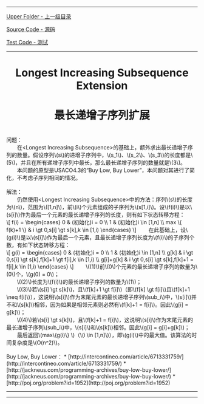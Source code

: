 <script type="text/javascript" async src="//cdn.bootcss.com/mathjax/2.7.0/MathJax.js?config=TeX-AMS-MML_HTMLorMML"></script>
<script type="text/javascript" async src="https://cdnjs.cloudflare.com/ajax/libs/mathjax/2.7.1/MathJax.js?config=TeX-MML-AM_CHTML"></script>


--------
[Upper Folder - 上一级目录](../../)

[Source Code - 源码](https://github.com/zhaochenyou/Way-to-Algorithm/blob/master/src/DynamicProgramming/LinearDP/LongestIncreasingSubsequenceExtension.hpp)

[Test Code - 测试](https://github.com/zhaochenyou/Way-to-Algorithm/blob/master/src/DynamicProgramming/LinearDP/LongestIncreasingSubsequenceExtension.cpp)


--------

<div>
<h1 align="center">Longest Increasing Subsequence Extension</h1>
<h1 align="center">最长递增子序列扩展</h1>
<br>
问题： <br>
&emsp;&emsp;在&lt;Longest Increasing Subsequence&gt;的基础上，额外求出最长递增子序列的数量。假设序列\(s\)的递增子序列中，\(s_1\)、\(s_2\)、\(s_3\)的长度都是\(5\)，并且在所有递增子序列中最长，那么最长递增子序列的数量就是\(3\)。 <br>
&emsp;&emsp;本问题的原型是USACO4.3的“Buy Low, Buy Lower”，本问题对其进行了简化，不考虑子序列相同的情况。 <br>
<br>
解法： <br>
&emsp;&emsp;仍然使用&lt;Longest Increasing Subsequence&gt;中的方法：序列\(s\)的长度为\(n\)，范围为\([1,n]\)，前\(i\)个元素组成的子序列为\(s[1,i]\)。设\(f(i)\)是以\(s[i]\)作为最后一个元素的最长递增子序列的长度，则有如下状态转移方程： <br>
\[
f(i) =
\begin{cases}
0 & (初始化)i = 0 \\
1 & (初始化)i \in [1,n] \\
max \{ f(k)+1 \} & i \gt 0,s[i] \gt s[k],k \in [1,i)
\end{cases}
\]
&emsp;&emsp;在此基础上，设\(g(i)\)是以\(s[i]\)作为最后一个元素，且最长递增子序列长度为\(f(i)\)的子序列个数，有如下状态转移方程： <br>
\[
g(i) = 
\begin{cases}
0 & (初始化)i = 0 \\
1 & (初始化)i \in [1,n] \\
g[k] & i \gt 0,s[i] \gt s[k],f[k]+1 \gt f[i],k \in [1,i) \\
g[i]+g[k] & i \gt 0,s[i] \gt s[k],f[k]+1 = f[i],k \in [1,i)
\end{cases}
\]
&emsp;&emsp;\((1)\)前\(0\)个元素的最长递增子序列的数量为\(0\)个，\(g(0) = 0\)； <br>
&emsp;&emsp;\((2)\)长度为\(f(i)\)的最长递增子序列的数量为\(1\)； <br>
&emsp;&emsp;\((3)\)若\(s[i] \gt s[k]\)，且\(f[k]+1 \gt f[i]\)（即\(f[k] \gt f[i]\)且\(f[k]+1 \neq f[i]\)），这说明\(s[i]\)作为末尾元素的最长递增子序列\(sub_i\)中，\(s[i]\)并不和\(s[k]\)相邻，因为如果是相邻元素则必然有\(f[k]+1 = f[i]\)。因此\(g[i] = g[k]\)； <br>
&emsp;&emsp;\((4)\)若\(s[i] \gt s[k]\)，且\(f[k]+1 = f[i]\)，这说明\(s[i]\)作为末尾元素的最长递增子序列\(sub_i\)中，\(s[i]\)和\(s[k]\)相邻。因此\(g[i] = g[i]+g[k]\)； <br>
&emsp;&emsp;最后返回\(max⁡\{g(i)\} \)（\(i \in [1,n]\)），即\(g(i)\)中的最大值。该算法的时间复杂度是\(O(n^2)\)。 <br>
</div>
<br>
Buy Low, Buy Lower：
* [http://intercontineo.com/article/6713331759/](http://intercontineo.com/article/6713331759/)
* [http://jackneus.com/programming-archives/buy-low-buy-lower/](http://jackneus.com/programming-archives/buy-low-buy-lower/)
* [http://poj.org/problem?id=1952](http://poj.org/problem?id=1952)


--------
--------
